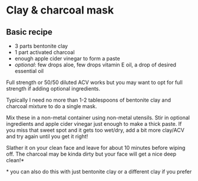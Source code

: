 # Clay & charcoal mask

## Basic recipe
- 3 parts bentonite clay
- 1 part activated charcoal
- enough apple cider vinegar to form a paste
- *optional*: few drops aloe, few drops vitamin E oil, a drop of desired essential oil

Full strength or 50/50 diluted ACV works but you may want to opt for full strength if adding optional ingredients.

Typically I need no more than 1-2 tablespoons of bentonite clay and charcoal mixture to do a single mask.

Mix these in a non-metal container using non-metal utensils. Stir in optional ingredients and apple cider vinegar just enough to make a thick paste. If you miss that sweet spot and it gets too wet/dry, add a bit more clay/ACV and try again until you get it right!

Slather it on your clean face and leave for about 10 minutes before wiping off. The charcoal may be kinda dirty but your face will get a nice deep clean!\*

\* you can also do this with just bentonite clay or a different clay if you prefer
